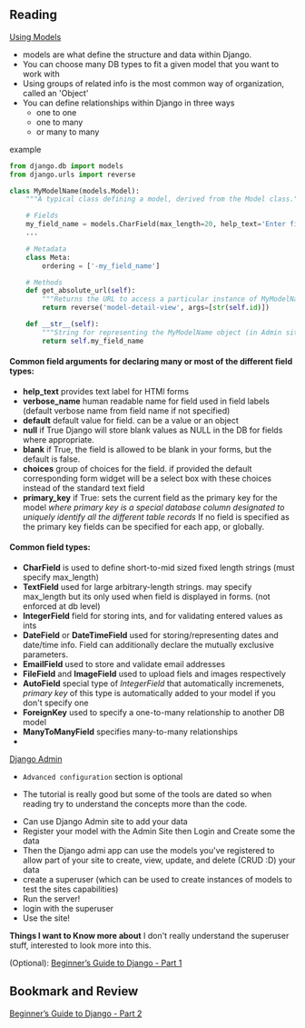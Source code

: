 ## Reading

[Using Models](https://developer.mozilla.org/en-US/docs/Learn/Server-side/Django/Models)

* models are what define the structure and data within Django. 
* You can choose many DB types to fit a given model that you want to work with 
* Using groups of related info is the most common way of organization, called an 'Object'
* You can define relationships within Django in three ways
	* one to one 
	* one to many
	* or many to many 

example 

```python
from django.db import models
from django.urls import reverse

class MyModelName(models.Model):
    """A typical class defining a model, derived from the Model class."""

    # Fields
    my_field_name = models.CharField(max_length=20, help_text='Enter field documentation')
    ...

    # Metadata
    class Meta:
        ordering = ['-my_field_name']

    # Methods
    def get_absolute_url(self):
        """Returns the URL to access a particular instance of MyModelName."""
        return reverse('model-detail-view', args=[str(self.id)])

    def __str__(self):
        """String for representing the MyModelName object (in Admin site etc.)."""
        return self.my_field_name

```

#### Common field arguments for declaring many or most of the different field types:
 * **help_text** provides text label for HTMl forms 
 * **verbose_name** human readable name for field used in field labels (default verbose name from field name if not specified)
 * **default** default value for field. can be a value or an object
 * **null** if True Django will store blank values as NULL in the DB for fields where appropriate. 
 * **blank** if True, the field is allowed to be blank in your forms, but the default is false. 
 * **choices** group of choices for the field. if provided the default corresponding form widget will be a select box with these choices instead of the standard text field
 * **primary_key** if True: sets the current field as the primary key for the model *where primary key is a special database column designated to uniquely identify all the different table records* If no field is specified as the primary key fields can be specified for each app, or globally. 

#### Common field types:
* **CharField** is used to define short-to-mid sized fixed length strings (must specify max_length)
* **TextField** used for large arbitrary-length strings. may specify max_length but its only used when field is displayed in forms. (not enforced at db level)
* **IntegerField** field for storing ints, and for validating entered values as ints
* **DateField** or **DateTimeField** used for storing/representing dates and date/time info. Field can additionally declare the mutually exclusive parameters. 
* **EmailField** used to store and validate email addresses
* **FileField** and **ImageField** used to upload fiels and images respectively 
* **AutoField** special type of *IntegerField* that automatically incremenets, *primary key* of this type is automatically added to your model if you don't specify one
* **ForeignKey** used to specify a one-to-many relationship to another DB model
* **ManyToManyField** specifies many-to-many relationships
* 
[Django Admin](https://developer.mozilla.org/en-US/docs/Learn/Server-side/Django/Admin_site)

-   `Advanced configuration` section is optional
    
-   The tutorial is really good but some of the tools are dated so when reading try to understand the concepts more than the code.

* Can use Django Admin site to add your data
* Register your model with the Admin Site then Login and Create some the data 
* Then the Django admi app can use the models you've registered to allow part of your site to create, view, update, and delete (CRUD :D) your data 
* create a superuser (which can be used to create instances of models to test the sites capabilities)
* Run the server!
* login with the superuser 
* Use the site! 

**Things I want to Know more about**
I don't really understand the superuser stuff, interested to look more into this. 

(Optional): [Beginner’s Guide to Django - Part 1](https://simpleisbetterthancomplex.com/series/2017/09/04/a-complete-beginners-guide-to-django-part-1.html)

## Bookmark and Review

[Beginner’s Guide to Django - Part 2](https://simpleisbetterthancomplex.com/series/2017/09/11/a-complete-beginners-guide-to-django-part-2.html)